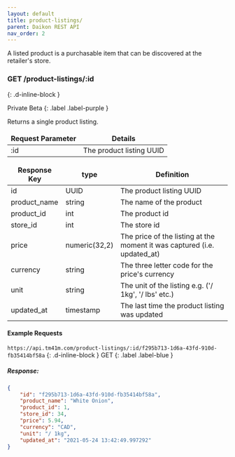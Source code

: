 ```yaml
---
layout: default
title: product-listings/
parent: Daikon REST API
nav_order: 2
---
```


A listed product is a purchasable item that can be discovered at the retailer's store.

<style>
td, th {
   border: none!important;
}
</style>

### GET /product-listings/:id ###
{: .d-inline-block }

Private Beta
{: .label .label-purple }

Returns a single product listing.

| Request Parameter      | Details |
| ----------- | ----------- |
| :id      | The product listing UUID |


| Response Key      | type | Definition |
| ----------- | ----------- |----------- |
| id      | UUID |The product listing UUID |
| product_name      | string | The name of the product |
| product_id      | int | The product id |
| store_id      | int | The store id |
| price      | numeric(32,2) | The price of the listing at the moment it was captured (i.e. updated_at) |
| currency      | string | The three letter code for the price's currency |
| unit      | string | The unit of the listing e.g. ('/ 1kg', '/ lbs' etc.) |
| updated_at      | timestamp | The last time the product listing was updated |

#### Example Requests ####
`https://api.tm41m.com/product-listings/:id/f295b713-1d6a-43fd-910d-fb35414bf58a`
{: .d-inline-block }
GET
{: .label .label-blue }

##### Response: #####

```json
{
    "id": "f295b713-1d6a-43fd-910d-fb35414bf58a",
    "product_name": "White Onion",
    "product_id": 1,
    "store_id": 34,
    "price": 5.94,
    "currency": "CAD",
    "unit": "/ 1kg",
    "updated_at": "2021-05-24 13:42:49.997292"
}
```
